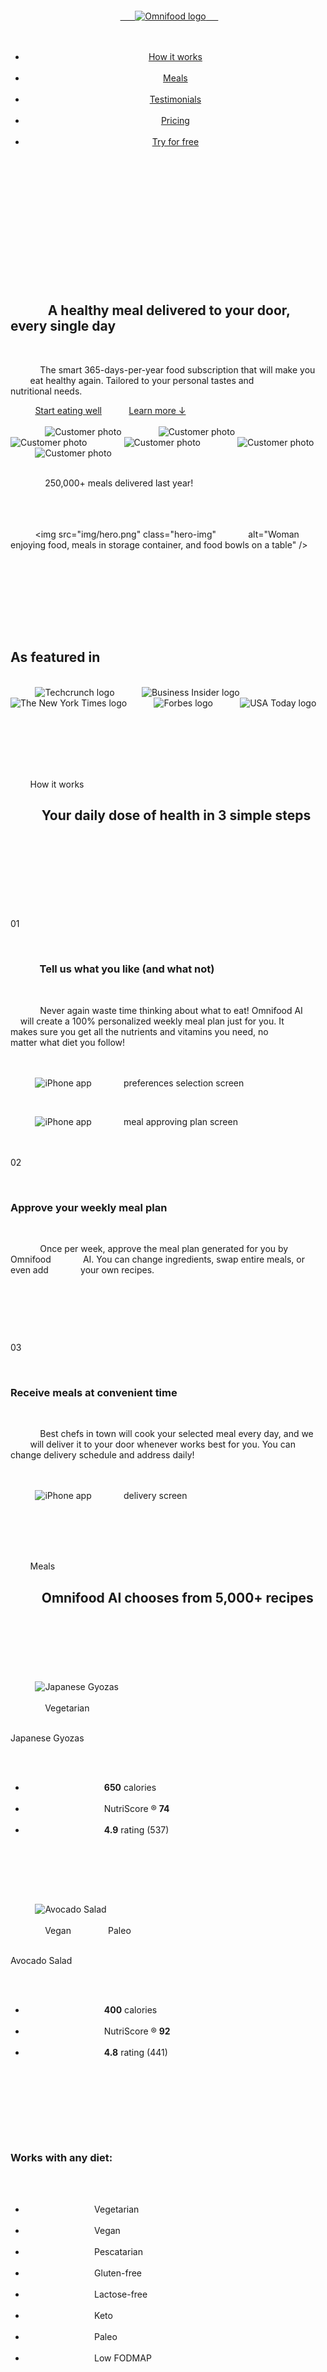 <!DOCTYPE html>
<html lang="en">

<head>
  <meta charset="UTF-8" />
  <meta http-equiv="X-UA-Compatible" content="IE=edge" />
  <meta name="viewport" content="width=device-width, initial-scale=1.0" />

  <link rel="preconnect" href="https://fonts.gstatic.com" />
  <link href="https://fonts.googleapis.com/css2?family=Rubik:wght@400;500;600;700&display=swap" rel="stylesheet" />

  <link rel="stylesheet" href="css/general.css" />
  <link rel="stylesheet" href="css/style.css" />

  <script type="module" src="https://unpkg.com/ionicons@5.4.0/dist/ionicons/ionicons.esm.js"></script>
  <script nomodule="" src="https://unpkg.com/ionicons@5.4.0/dist/ionicons/ionicons.js"></script>

  <title>Omnifood</title>
</head>

<body>
  <header class="header">
    <a href="#">
      <img class="logo" alt="Omnifood logo" src="img/omnifood-logo.png" />
    </a>
    <nav class="main-nav">
      <ul class="main-nav-list">
        <li><a class="main-nav-link" href="#">How it works</a></li>
        <li><a class="main-nav-link" href="#">Meals</a></li>
        <li><a class="main-nav-link" href="#">Testimonials</a></li>
        <li><a class="main-nav-link" href="#">Pricing</a></li>
        <li><a class="main-nav-link nav-cta" href="#">Try for free</a></li>
      </ul>
    </nav>
  </header>

  <main>
    <section class="section-hero">
      <div class="hero">
        <div class="hero-text-box">
          <h1 class="heading-primary">
            A healthy meal delivered to your door, every single day
          </h1>
          <p class="hero-description">
            The smart 365-days-per-year food subscription that will make you
            eat healthy again. Tailored to your personal tastes and
            nutritional needs.
          </p>
          <a href="#" class="btn btn--full margin-right-sm">Start eating well</a>
          <a href="#" class="btn btn--outline">Learn more &darr;</a>
          <div class="delivered-meals">
            <div class="delivered-imgs">
              <img src="img/customers/customer-1.jpg" alt="Customer photo" />
              <img src="img/customers/customer-2.jpg" alt="Customer photo" />
              <img src="img/customers/customer-3.jpg" alt="Customer photo" />
              <img src="img/customers/customer-4.jpg" alt="Customer photo" />
              <img src="img/customers/customer-5.jpg" alt="Customer photo" />
              <img src="img/customers/customer-6.jpg" alt="Customer photo" />
            </div>
            <p class="delivered-text">
              <span>250,000+</span> meals delivered last year!
            </p>
          </div>
        </div>
        <div class="hero-img-box">
          <img src="img/hero.png" class="hero-img"
            alt="Woman enjoying food, meals in storage container, and food bowls on a table" />
        </div>
      </div>
    </section>

    <section class="section-featured">
      <div class="container">
        <h2 class="heading-featured-in">As featured in</h2>
        <div class="logos">
          <img src="img/logos/techcrunch.png" alt="Techcrunch logo" />
          <img src="img/logos/business-insider.png" alt="Business Insider logo" />
          <img src="img/logos/the-new-york-times.png" alt="The New York Times logo" />
          <img src="img/logos/forbes.png" alt="Forbes logo" />
          <img src="img/logos/usa-today.png" alt="USA Today logo" />
        </div>
      </div>
    </section>

    <section class="section-how">
      <div class="container">
        <span class="subheading">How it works</span>
        <h2 class="heading-secondary">
          Your daily dose of health in 3 simple steps
        </h2>
      </div>

      <div class="container grid grid--2-cols grid--center-v">
        <!-- STEP 01 -->
        <div class="step-text-box">
          <p class="step-number">01</p>
          <h3 class="heading-tertiary">
            Tell us what you like (and what not)
          </h3>
          <p class="step-description">
            Never again waste time thinking about what to eat! Omnifood AI
            will create a 100% personalized weekly meal plan just for you. It
            makes sure you get all the nutrients and vitamins you need, no
            matter what diet you follow!
          </p>
        </div>
        <div class="step-img-box">
          <img src="img/app/app-screen-1.png" class="step-img" alt="iPhone app
            preferences selection screen" />
        </div>

        <!-- STEP 02 -->
        <div class="step-img-box">
          <img src="img/app/app-screen-2.png" class="step-img" alt="iPhone app
            meal approving plan screen" />
        </div>
        <div class="step-text-box">
          <p class="step-number">02</p>
          <h3 class="heading-tertiary">Approve your weekly meal plan</h3>
          <p class="step-description">
            Once per week, approve the meal plan generated for you by Omnifood
            AI. You can change ingredients, swap entire meals, or even add
            your own recipes.
          </p>
        </div>

        <!-- STEP 03 -->
        <div class="step-text-box">
          <p class="step-number">03</p>
          <h3 class="heading-tertiary">Receive meals at convenient time</h3>
          <p class="step-description">
            Best chefs in town will cook your selected meal every day, and we
            will deliver it to your door whenever works best for you. You can
            change delivery schedule and address daily!
          </p>
        </div>
        <div class="step-img-box">
          <img src="img/app/app-screen-3.png" class="step-img" alt="iPhone app
            delivery screen" />
        </div>
      </div>
    </section>

    <section class="section-meals">
      <div class="container center-text">
        <span class="subheading">Meals</span>
        <h2 class="heading-secondary">
          Omnifood AI chooses from 5,000+ recipes
        </h2>
      </div>

      <div class="container grid grid--3-cols margin-bottom-md">
        <div class="meal">
          <img src="img/meals/meal-1.jpg" class="meal-img" alt="Japanese Gyozas" />
          <div class="meal-content">
            <div class="meal-tags">
              <span class="tag tag--vegetarian">Vegetarian</span>
            </div>
            <p class="meal-title">Japanese Gyozas</p>
            <ul class="meal-attributes">
              <li class="meal-attribute">
                <ion-icon class="meal-icon" name="flame-outline"></ion-icon>
                <span><strong>650</strong> calories</span>
              </li>
              <li class="meal-attribute">
                <ion-icon class="meal-icon" name="restaurant-outline"></ion-icon>
                <span>NutriScore &reg; <strong>74</strong></span>
              </li>
              <li class="meal-attribute">
                <ion-icon class="meal-icon" name="star-outline"></ion-icon>
                <span><strong>4.9</strong> rating (537)</span>
              </li>
            </ul>
          </div>
        </div>

        <div class="meal">
          <img src="img/meals/meal-2.jpg" class="meal-img" alt="Avocado Salad" />
          <div class="meal-content">
            <div class="meal-tags">
              <span class="tag tag--vegan">Vegan</span>
              <span class="tag tag--paleo">Paleo</span>
            </div>
            <p class="meal-title">Avocado Salad</p>
            <ul class="meal-attributes">
              <li class="meal-attribute">
                <ion-icon class="meal-icon" name="flame-outline"></ion-icon>
                <span><strong>400</strong> calories</span>
              </li>
              <li class="meal-attribute">
                <ion-icon class="meal-icon" name="restaurant-outline"></ion-icon>
                <span>NutriScore &reg; <strong>92</strong></span>
              </li>
              <li class="meal-attribute">
                <ion-icon class="meal-icon" name="star-outline"></ion-icon>
                <span><strong>4.8</strong> rating (441)</span>
              </li>
            </ul>
          </div>
        </div>

        <div class="diets">
          <h3 class="heading-tertiary">Works with any diet:</h3>
          <ul class="list">
            <li class="list-item">
              <ion-icon class="list-icon" name="checkmark-outline"></ion-icon>
              <span>Vegetarian</span>
            </li>
            <li class="list-item">
              <ion-icon class="list-icon" name="checkmark-outline"></ion-icon>
              <span>Vegan</span>
            </li>
            <li class="list-item">
              <ion-icon class="list-icon" name="checkmark-outline"></ion-icon>
              <span>Pescatarian</span>
            </li>
            <li class="list-item">
              <ion-icon class="list-icon" name="checkmark-outline"></ion-icon>
              <span>Gluten-free</span>
            </li>
            <li class="list-item">
              <ion-icon class="list-icon" name="checkmark-outline"></ion-icon>
              <span>Lactose-free</span>
            </li>
            <li class="list-item">
              <ion-icon class="list-icon" name="checkmark-outline"></ion-icon>
              <span>Keto</span>
            </li>
            <li class="list-item">
              <ion-icon class="list-icon" name="checkmark-outline"></ion-icon>
              <span>Paleo</span>
            </li>
            <li class="list-item">
              <ion-icon class="list-icon" name="checkmark-outline"></ion-icon>
              <span>Low FODMAP</span>
            </li>
            <li class="list-item">
              <ion-icon class="list-icon" name="checkmark-outline"></ion-icon>
              <span>Kid-friendly</span>
            </li>
          </ul>
        </div>
      </div>

      <div class="container all-recipes">
        <a href="#" class="link">See all recipes &rarr;</a>
      </div>
    </section>

    <section class="section-testimonials">
      <div class="testimonials-container">
        <span class="subheading">Testimonials</span>
        <h2 class="heading-secondary">Once you try it, you can't go back</h2>

        <div class="testimonials">
          <figure class="testimonial">
            <img class="testimonial-img" alt="Photo of customer Dave Bryson" src="img/customers/dave.jpg" />
            <blockquote class="testimonial-text">
              Inexpensive, healthy and great-tasting meals, without even
              having to order manually! It feels truly magical.
            </blockquote>
            <p class="testimonial-name">&mdash; Dave Bryson</p>
          </figure>

          <figure class="testimonial">
            <img class="testimonial-img" alt="Photo of customer Ben Hadley" src="img/customers/ben.jpg" />
            <blockquote class="testimonial-text">
              The AI algorithm is crazy good, it chooses the right meals for
              me every time. It's amazing not to worry about food anymore!
            </blockquote>
            <p class="testimonial-name">&mdash; Ben Hadley</p>
          </figure>

          <figure class="testimonial">
            <img class="testimonial-img" alt="Photo of customer Steve Miller" src="img/customers/steve.jpg" />
            <blockquote class="testimonial-text">
              Omnifood is a life saver! I just started a company, so there's
              no time for cooking. I couldn't live without my daily meals now!
            </blockquote>
            <p class="testimonial-name">&mdash; Steve Miller</p>
          </figure>

          <figure class="testimonial">
            <img class="testimonial-img" alt="Photo of customer Hannah Smith" src="img/customers/hannah.jpg" />
            <blockquote class="testimonial-text">
              I got Omnifood for the whole family, and it frees up so much
              time! Plus, everything is organic and vegan and without plastic.
            </blockquote>
            <p class="testimonial-name">&mdash; Hannah Smith</p>
          </figure>
        </div>
      </div>

      <div class="gallery">
        <figure class="gallery-item">
          <img src="img/gallery/gallery-1.jpg" alt="Photo of beautifully
            arranged food" />
          <!-- <figcaption>Caption</figcaption> -->
        </figure>
        <figure class="gallery-item">
          <img src="img/gallery/gallery-2.jpg" alt="Photo of beautifully
            arranged food" />
        </figure>
        <figure class="gallery-item">
          <img src="img/gallery/gallery-3.jpg" alt="Photo of beautifully
            arranged food" />
        </figure>
        <figure class="gallery-item">
          <img src="img/gallery/gallery-4.jpg" alt="Photo of beautifully
            arranged food" />
        </figure>
        <figure class="gallery-item">
          <img src="img/gallery/gallery-5.jpg" alt="Photo of beautifully
            arranged food" />
        </figure>
        <figure class="gallery-item">
          <img src="img/gallery/gallery-6.jpg" alt="Photo of beautifully
            arranged food" />
        </figure>
        <figure class="gallery-item">
          <img src="img/gallery/gallery-7.jpg" alt="Photo of beautifully
            arranged food" />
        </figure>
        <figure class="gallery-item">
          <img src="img/gallery/gallery-8.jpg" alt="Photo of beautifully
            arranged food" />
        </figure>
        <figure class="gallery-item">
          <img src="img/gallery/gallery-9.jpg" alt="Photo of beautifully
            arranged food" />
        </figure>
        <figure class="gallery-item">
          <img src="img/gallery/gallery-10.jpg" alt="Photo of beautifully
            arranged food" />
        </figure>
        <figure class="gallery-item">
          <img src="img/gallery/gallery-11.jpg" alt="Photo of beautifully
            arranged food" />
        </figure>
        <figure class="gallery-item">
          <img src="img/gallery/gallery-12.jpg" alt="Photo of beautifully
            arranged food" />
        </figure>
      </div>
    </section>

I have this long HTML. There are many sections. I want to separate each section to different folders. than call each section to the main HTML to render. Is it possible?
\

 Yes, it's possible to separate each section of your HTML into different files and then include them in a main HTML file. This is commonly done using server-side includes or JavaScript for client-side rendering. Here are a couple of methods you can use:

### 1. Using Server-Side Includes (SSI)

If your server supports SSI, you can split each section into separate HTML files and include them in the main file using SSI directives.

**Example:**

- Create separate files for each section:
  - `header.html`
  - `section-hero.html`
  - `section-featured.html`
  - ...and so on.

- In your main HTML file (`index.html`), include each section as follows:

```html
<!--#include virtual="header.html" -->
<!--#include virtual="section-hero.html" -->
<!--#include virtual="section-featured.html" -->
```

### 2. Using PHP Includes

If you're using PHP, you can achieve this by splitting the sections into different files and including them with PHP's `include` or `require`.

**Example:**

In your main PHP file (`index.php`):

```php
<?php include 'header.php'; ?>
<?php include 'section-hero.php'; ?>
<?php include 'section-featured.php'; ?>
```

### 3. Using JavaScript for Client-Side Rendering

You can use JavaScript to load these sections dynamically if you don't have access to server-side scripting or prefer a client-side approach.

**Example:**

1. Create separate files for each section:
   - Save sections as `.html` files like `section-hero.html`, `section-featured.html`, etc.

2. Use JavaScript to load these sections:

```html
<div id="content"></div>

<script>
function loadHTML(elementId, url) {
    fetch(url)
        .then(response => response.text())
        .then(data => document.getElementById(elementId).innerHTML += data);
}

loadHTML('content', 'header.html');
loadHTML('content', 'section-hero.html');
loadHTML('content', 'section-featured.html');
// Add more as needed
</script>
```

### Notes:
- **Server-Side Includes**: Your web server must support SSI.
- **PHP Includes**: Your server must have PHP installed, and the file should have a `.php` extension.
- **JavaScript Method**: This method loads content asynchronously after the page has loaded, which might impact SEO if not handled properly.

Choose the method that best suits your environment and requirements.